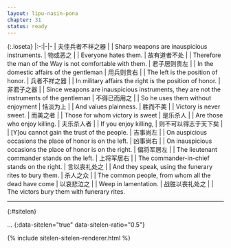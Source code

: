 ```yaml
---
layout: lipu-nasin-pona
chapter: 31
status: ready
---
```


{:.loseta}
|:-:|-|-
| 夫佳兵者<wbr/>不祥之器     |  | Sharp weapons are inauspicious instruments.
| 物或恶之                   |  | Everyone hates them.
| 故有道者不处               |  | Therefore the man of the Way is not comfortable with them.
| 君子居则贵左               |  | In the domestic affairs of the gentleman
| 用兵则贵右                 |  | The left is the position of honor.
| 兵者不祥之器               |  | In military affairs the right is the position of honor.
| 非君子之器                 |  | Since weapons are inauspicious instruments, they are not the instruments of the gentleman
| 不得已而用之               |  | So he uses them without enjoyment
| 恬淡为上                   |  | And values plainness.
| 胜而不美                   |  | Victory is never sweet.
| 而美之者                   |  | Those for whom victory is sweet
| 是乐杀人                   |  | Are those who enjoy killing.
| 夫乐杀人者                 |  | If you enjoy killing,
| 则不可以<wbr/>得志于天下矣 |  | [Y]ou cannot gain the trust of the people.
| 吉事尚左                   |  | On auspicious occasions the place of honor is on the left.
| 凶事尚右                   |  | On inauspicious occasions the place of honor is on the right.
| 偏将军居左                 |  | The lieutenant commander stands on the left.
| 上将军居右                 |  | The commander-in-chief stands on the right.
| 言以丧礼处之               |  | And they speak, using the funerary rites to bury them.
| 杀人之众                   |  | The common people, from whom all the dead have come
| 以哀悲泣之                 |  | Weep in lamentation.
| 战胜以丧礼处之             |  | The victors bury them with funerary rites.

-------
{:#sitelen}

...
{:data-sitelen="true" data-sitelen-ratio="0.5"}

{% include sitelen-sitelen-renderer.html %}
